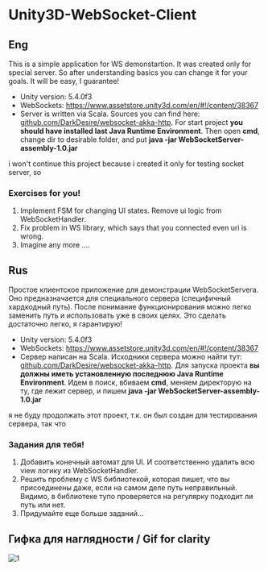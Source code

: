 # Unity3D-WebSocket-Client
## Eng
This is a simple application for WS demonstartion. It was created only for special server. So after understanding basics you can change it for your goals. It will be easy, I guarantee!
- Unity version: 5.4.0f3
- WebSockets: https://www.assetstore.unity3d.com/en/#!/content/38367
- Server is written via Scala. Sources you can find here: [github.com/DarkDesire/websocket-akka-http](https://github.com/DarkDesire/websocket-akka-http). For start project **you should have installed last Java Runtime Environment**. Then open **cmd**, change dir to desirable folder, and put **java -jar WebSocketServer-assembly-1.0.jar**

i won't continue this project because i created it only for testing socket server, so 

### Exercises for you! 
1. Implement FSM for changing UI states. Remove ui logic from WebSocketHandler.
2. Fix problem in WS library, which says that you connected even uri is wrong.
3. Imagine any more ....

## Rus
Простое клиентское приложение для демонстрации WebSocketServera. Оно предназначается для специального сервера (специфичный хардкодный путь). После понимание функционирования можно легко заменить путь и использовать уже в своих целях. Это сделать достаточно легко, я гарантирую!
- Unity version: 5.4.0f3
- WebSockets: https://www.assetstore.unity3d.com/en/#!/content/38367
- Сервер написан на Scala. Исходники сервера можно найти тут: [github.com/DarkDesire/websocket-akka-http](https://github.com/DarkDesire/websocket-akka-http). Для запуска проекта **вы должны иметь установленную последнюю Java Runtime Environment**. Идем в поиск, вбиваем **cmd**, меняем директорую на ту, где лежит сервер, и пишем  **java -jar WebSocketServer-assembly-1.0.jar**

я не буду продолжать этот проект, т.к. он был создан для тестирования сервера, так что

### Задания для тебя! 
1. Добавить конечный автомат для UI. И соответственно удалить всю view логику из WebSocketHandler.
2. Решить проблему с WS библиотекой, которая пишет, что вы присоединены даже, если на самом деле путь неправильный. Видимо, в библиотеке тупо проверяется на регулярку подходит ли путь или нет.
3. Придумайте еще больше заданий...

## Гифка для наглядности / Gif for clarity
![1](http://storage9.static.itmages.ru/i/16/0909/h_1473463001_4820244_0e5233ffdc.gif)
